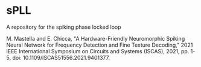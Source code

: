# sPLL
A repository for the spiking phase locked loop

M. Mastella and E. Chicca, "A Hardware-Friendly Neuromorphic Spiking Neural Network for Frequency Detection and Fine Texture Decoding," 2021 IEEE International Symposium on Circuits and Systems (ISCAS), 2021, pp. 1-5, doi: 10.1109/ISCAS51556.2021.9401377.
